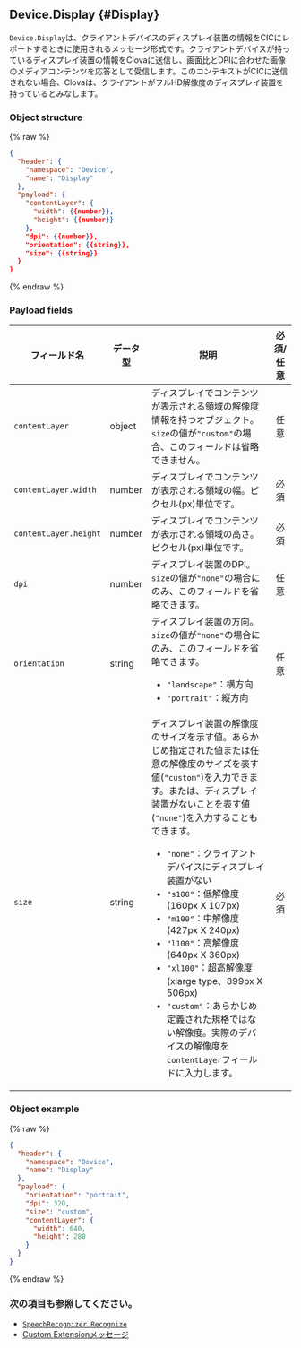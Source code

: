 ## Device.Display {#Display}
`Device.Display`は、クライアントデバイスのディスプレイ装置の情報をCICにレポートするときに使用されるメッセージ形式です。クライアントデバイスが持っているディスプレイ装置の情報をClovaに送信し、画面比とDPIに合わせた画像のメディアコンテンツを応答として受信します。このコンテキストがCICに送信されない場合、Clovaは、クライアントがフルHD解像度のディスプレイ装置を持っているとみなします。

### Object structure
{% raw %}

```json
{
  "header": {
    "namespace": "Device",
    "name": "Display"
  },
  "payload": {
    "contentLayer": {
      "width": {{number}},
      "height": {{number}}
    },
    "dpi": {{number}},
    "orientation": {{string}},
    "size": {{string}}
  }
}
```

{% endraw %}

### Payload fields

| フィールド名       | データ型    | 説明                     | 必須/任意 |
|---------------|---------|-----------------------------|:---------:|
| `contentLayer`        | object | ディスプレイでコンテンツが表示される領域の解像度情報を持つオブジェクト。`size`の値が`"custom"`の場合、このフィールドは省略できません。  | 任意 |
| `contentLayer.width`  | number | ディスプレイでコンテンツが表示される領域の幅。ピクセル(px)単位です。                                           | 必須 |
| `contentLayer.height` | number | ディスプレイでコンテンツが表示される領域の高さ。ピクセル(px)単位です。                                           | 必須 |
| `dpi`         | number | ディスプレイ装置のDPI。`size`の値が`"none"`の場合にのみ、このフィールドを省略できます。                                 | 任意 |
| `orientation` | string | ディスプレイ装置の方向。`size`の値が`"none"`の場合にのみ、このフィールドを省略できます。<ul><li><code>"landscape"</code>：横方向</li><li><code>"portrait"</code>：縦方向</li></ul>  | 任意 |
| `size`        | string | ディスプレイ装置の解像度のサイズを示す値。あらかじめ指定された値または任意の解像度のサイズを表す値(`"custom"`)を入力できます。または、ディスプレイ装置がないことを表す値(`"none"`)を入力することもできます。<ul><li><code>"none"</code>：クライアントデバイスにディスプレイ装置がない</li><li><code>"s100"</code>：低解像度(160px X 107px)</li><li><code>"m100"</code>：中解像度(427px X 240px)</li><li><code>"l100"</code>：高解像度(640px X 360px)</li><li><code>"xl100"</code>：超高解像度(xlarge type、899px X 506px)</li><li><code>"custom"</code>：あらかじめ定義された規格ではない解像度。実際のデバイスの解像度を`contentLayer`フィールドに入力します。</li></ul> | 必須 |


### Object example
{% raw %}

```json
{
  "header": {
    "namespace": "Device",
    "name": "Display"
  },
  "payload": {
    "orientation": "portrait",
    "dpi": 320,
    "size": "custom",
    "contentLayer": {
      "width": 640,
      "height": 280
    }
  }
}
```

{% endraw %}

### 次の項目も参照してください。
* [`SpeechRecognizer.Recognize`](/CIC/References/CICInterface/SpeechRecognizer.md#Recognize)
* [Custom Extensionメッセージ](/CEK/References/CEK_API.md#CustomExtMessage)
